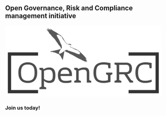 ## Open Governance, Risk and Compliance management initiative

![OpenGRC logo](opengrc-transparent.png)

### Join us today!
